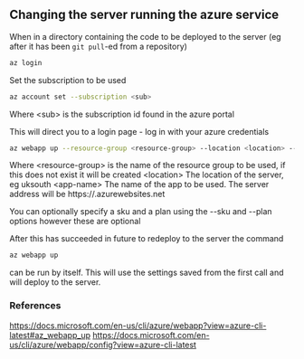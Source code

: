 ## Changing the server running the azure service


When in a directory containing the code to be deployed to the server (eg after it has been ```git pull```-ed from a repository)
```BASH
az login
```

Set the subscription to be used
```BASH
az account set --subscription <sub>
```
Where
\<sub\> is the subscription id found in the azure portal


This will direct you to a login page - log in with your azure credentials
```BASH
az webapp up --resource-group <resource-group> --location <location> --name <app-name>
```
Where
\<resource-group\> is the name of the resource group to be used, if this does not exist it will be created
\<location\> The location of the server, eg uksouth
\<app-name\> The name of the app to be used. The server address will be https://<app-name>.azurewebsites.net

You can optionally specify a sku and a plan using the --sku and --plan options however these are optional

After this has succeeded in future to redeploy to the server the command 

```BASH
az webapp up
```
can be run by itself. This will use the settings saved from the first call and will deploy to the server. 



### References
https://docs.microsoft.com/en-us/cli/azure/webapp?view=azure-cli-latest#az_webapp_up
https://docs.microsoft.com/en-us/cli/azure/webapp/config?view=azure-cli-latest